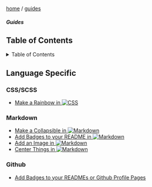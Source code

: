 <p><a href="/">home</a> / <a href="/guides">guides</a></p>
<div class="rainbow-retro"></div>
<h5 class="header-rainbow-retro">Guides</h5>

<h2>Table of Contents</h2>

<details>

  <summary>Table of Contents</summary>

  <ul>
    <li><a href="#table-of-contents">Table of Contents</a></li>
    <li><a href="#language-specific">Language Specific</a>
      <ul>
        <li><a href="">CSS/SCSS</a></li>
        <li><a href="#golang">Golang</a></li>
        <li><a href="#javascript">Javascript</a></li>
        <li><a href="#typescript">Typescript</a></li>
        <li><a href="#php">PHP</a></li>
        <li><a href="#markdown">Markdown</a></li>
      </ul>
    </li>
    <li><a href="#automation">Automation</a>
      <ul>
        <li><a href="#github-actions">Github Actions</a></li>
        <li><a href="#docker">Docker</a></li>
      </ul>
    </li>
    <li><a href="#tutorials-in-900-seconds">Tutorials in 900 seconds</a>
      <ul>
        <li><a href="#rest-api">REST APIs</a></li>
        <li><a href="#graphql">GraphQL</a></li>
      </ul>
    </li>
  </ul>

</details>

<p class="spacers"> </p>

## Language Specific

### CSS/SCSS

 * [Make a Rainbow in ![CSS](https://img.shields.io/badge/CSS-1572B6.svg?logo=css3&logoColor=white)](/guides/code/css/make-a-rainbow)

### Markdown

 * [Make a Collapsible in ![Markdown](https://img.shields.io/badge/Markdown-20232a.svg?logo=markdown&logoColor=white)](/guides/code/markdown/markdown-collapsible)
 * [Add Badges to your README in ![Markdown](https://img.shields.io/badge/Markdown-20232a.svg?logo=markdown&logoColor=white)](/guides/code/badges)
 * [Add an Image in ![Markdown](https://img.shields.io/badge/Markdown-20232a.svg?logo=markdown&logoColor=white)](/guides/code/markdown/markdown-image)
 * [Center Things in ![Markdown](https://img.shields.io/badge/Markdown-20232a.svg?logo=markdown&logoColor=white)](/guides/code/markdown/markdown-alignment)


### Github

* [Add Badges to your READMEs or Github Profile Pages](/guides/code/badges)






